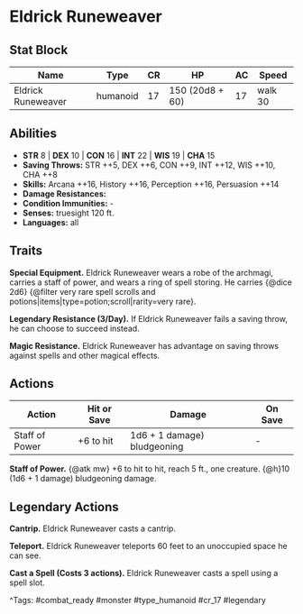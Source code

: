 # Eldrick Runeweaver

## Stat Block

| Name | Type | CR | HP | AC | Speed |
|------|------|----|----|----|-------|
| Eldrick Runeweaver | humanoid | 17 | 150 (20d8 + 60) | 17 | walk 30 |

## Abilities

- **STR** 8 | **DEX** 10 | **CON** 16 | **INT** 22 | **WIS** 19 | **CHA** 15
- **Saving Throws:** STR ++5, DEX ++6, CON ++9, INT ++12, WIS ++10, CHA ++8  
- **Skills:** Arcana ++16, History ++16, Perception ++16, Persuasion ++14  
- **Damage Resistances:**   
- **Condition Immunities:** -  
- **Senses:** truesight 120 ft.  
- **Languages:** all

## Traits

**Special Equipment.** Eldrick Runeweaver wears a robe of the archmagi, carries a staff of power, and wears a ring of spell storing. He carries {@dice 2d6} {@filter very rare spell scrolls and potions|items|type=potion;scroll|rarity=very rare}.

**Legendary Resistance (3/Day).** If Eldrick Runeweaver fails a saving throw, he can choose to succeed instead.

**Magic Resistance.** Eldrick Runeweaver has advantage on saving throws against spells and other magical effects.


## Actions

| Action | Hit or Save | Damage | On Save |
|--------|--------------|--------|----------|
| Staff of Power | +6 to hit | 1d6 + 1 damage) bludgeoning | - |

**Staff of Power.** {@atk mw} +6 to hit to hit, reach 5 ft., one creature. {@h}10 (1d6 + 1 damage) bludgeoning damage.

## Legendary Actions

**Cantrip.** Eldrick Runeweaver casts a cantrip.

**Teleport.** Eldrick Runeweaver teleports 60 feet to an unoccupied space he can see.

**Cast a Spell (Costs 3 actions).** Eldrick Runeweaver casts a spell using a spell slot.



^Tags: #combat_ready #monster #type_humanoid #cr_17 #legendary